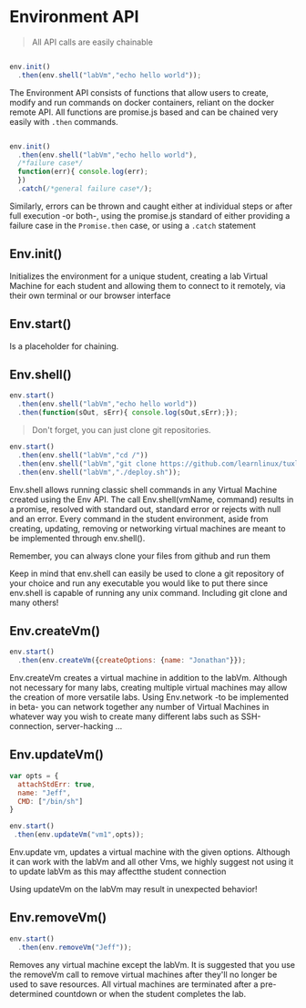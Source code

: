 
# Environment API

> All API calls are easily chainable

```javascript

env.init()
  .then(env.shell("labVm","echo hello world"));

```

The Environment API consists of functions that allow users to create, modify and run commands on docker containers, reliant on the docker remote API. All functions are promise.js based and can be chained very easily with <code>.then</code> commands.

```javascript

env.init()
  .then(env.shell("labVm","echo hello world"),
  /*failure case*/
  function(err){ console.log(err);
  })
  .catch(/*general failure case*/);
```


Similarly, errors can be thrown and caught either at individual steps or after full execution -or both-, using the promise.js standard of either providing a failure case in the <code>Promise.then</code> case, or using a <code>.catch</code> statement

## Env.init()

Initializes the environment for a unique student, creating a lab Virtual Machine for each student and allowing them to connect to it remotely, via their own terminal or our browser interface

## Env.start()

Is a placeholder for chaining. 

## Env.shell()



```javascript
env.start()
  .then(env.shell("labVm","echo hello world"))
  .then(function(sOut, sErr){ console.log(sOut,sErr);});

```

> Don't forget, you can just clone git repositories.

```javascript
env.start()
  .then(env.shell("labVm","cd /"))
  .then(env.shell("labVm","git clone https://github.com/learnlinux/tuxlab-app"))
  .then(env.shell("labVm","./deploy.sh"));
```

Env.shell allows running classic shell commands in any Virtual Machine created using the Env API. The call Env.shell(vmName, command) results in a promise, resolved with standard out, standard error or rejects with null and an error. 
Every command in the student environment, aside from creating, updating, removing or networking virtual machines are meant to be implemented through env.shell().
<aside class = "success">Remember, you can always clone your files from github and run them</aside>

 Keep in mind that env.shell can easily be used to clone a git repository of your choice and run any executable you would like to put there since env.shell is capable of running any unix command. Including git clone and many others!


## Env.createVm()

```javascript
env.start()
  .then(env.createVm({createOptions: {name: "Jonathan"}});
```

Env.createVm creates a virtual machine in addition to the labVm. Although not necessary for many labs, creating multiple virtual machines may allow the creation of more versatile labs. Using Env.network -to be implemented in beta- you can network together any number of Virtual Machines in whatever way you wish to create many different labs such as SSH-connection, server-hacking ...

## Env.updateVm()

```javascript
var opts = {
  attachStdErr: true,
  name: "Jeff",
  CMD: ["/bin/sh"]
}

env.start()
 .then(env.updateVm("vm1",opts));
```

Env.update vm, updates a virtual machine with the given options. Although it can work with the labVm and all other Vms, we highly suggest not using it to update labVm as this may affectthe student connection

<aside class = "warning">Using updateVm on the labVm may result in unexpected behavior!</aside>

## Env.removeVm()

```javascript
env.start()
  .then(env.removeVm("Jeff"));
```
Removes any virtual machine except the labVm. It is suggested that you use the removeVm call to remove virtual machines after they'll no longer be used to save resources. All virtual machines are terminated after a pre-determined countdown or when the student completes the lab.



